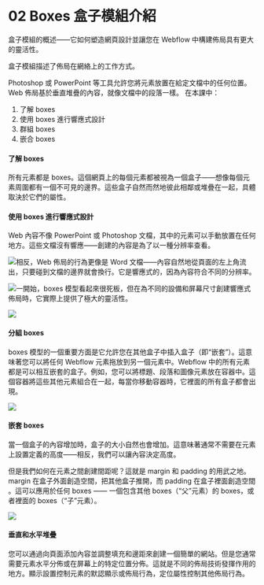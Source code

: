 # 02 Boxes 盒子模組介紹

盒子模組的概述——它如何塑造網頁設計並讓您在 Webflow 中構建佈局具有更大的靈活性。

盒子模組描述了佈局在網絡上的工作方式。

Photoshop 或 PowerPoint 等工具允許您將元素放置在給定文檔中的任何位置。Web 佈局基於垂直堆疊的內容，就像文檔中的段落一樣。 在本課中：

1. 了解 boxes
2. 使用 boxes 進行響應式設計
3. 群組 boxes
4. 嵌合 boxes

#### 了解 boxes

所有元素都是 boxes。這個網頁上的每個元素都被視為一個盒子——想像每個元素周圍都有一個不可見的邊界。這些盒子自然而然地彼此相鄰或堆疊在一起，具體取決於它們的屬性。

#### 使用 boxes 進行響應式設計

Web 內容不像 PowerPoint 或 Photoshop 文檔，其中的元素可以手動放置在任何地方。這些文檔沒有響應——創建的內容是為了以一種分辨率查看。&#x20;

![相反，Web 佈局的行為更像是 Word 文檔——內容自然地從頁面的左上角流出，只要碰到文檔的邊界就會換行。它是響應式的，因為內容符合不同的分辨率。](https://i.imgur.com/3q9GMYi.png)

![一開始，boxes 模型看起來很死板，但在為不同的設備和屏幕尺寸創建響應式佈局時，它實際上提供了極大的靈活性。](https://i.imgur.com/HLJRVmx.png)

![](https://i.imgur.com/BK9uQMI.png)

#### 分組 boxes

boxes 模型的一個重要方面是它允許您在其他盒子中插入盒子（即“嵌套”）。這意味著您可以將任何 Webflow 元素拖放到另一個元素中。Webflow 中的所有元素都是可以相互嵌套的盒子。例如，您可以將標題、段落和圖像元素放在容器中。這個容器將這些其他元素組合在一起，每當你移動容器時，它裡面的所有盒子都會出現。&#x20;

![](https://i.imgur.com/0IoH0jk.png)

#### 嵌套 boxes

當一個盒子的內容增加時，盒子的大小自然也會增加。這意味著通常不需要在元素上設置定義的高度——相反，我們可以讓內容決定高度。

但是我們如何在元素之間創建間距呢？這就是 margin 和 padding 的用武之地。margin 在盒子外面創造空間，把其他盒子推開，而 padding 在盒子裡面創造空間 。這可以應用於任何 boxes —— 一個包含其他 boxes（“父”元素）的 boxes，或者裡面的 boxes（“子”元素）。

![](https://i.imgur.com/pgCok2x.png)

#### 垂直和水平堆疊

您可以通過向頁面添加內容並調整填充和邊距來創建一個簡單的網站。但是您通常需要元素水平分佈或在屏幕上的特定位置分佈。這就是不同的佈局技術發揮作用的地方。顯示設置控制元素的默認顯示或佈局行為，定位屬性控制其他佈局行為。

